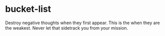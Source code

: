 # bucket-list
Destroy negative thoughts when they first appear.  This is the when they are the weakest.  Never let that sidetrack you from your mission.

